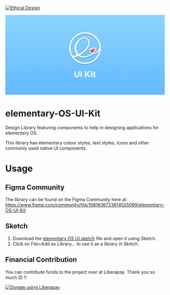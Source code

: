 [![Ethical Design](https://img.shields.io/badge/Ethical_Design-_▲_❤_-blue.svg)](https://ind.ie/ethical-design)

<p align="center">
  <img src="https://github.com/Suzie97/elementary-OS-UI-Kit/blob/main/Banner.png" alt="Banner" />
</p>

# elementary-OS-UI-Kit
Design Library featuring components to help in designing applications for elementary OS.

This library has elementary colour styles, text styles, icons and other commonly used native UI components.

# Usage
## Figma Community
The library can be found on the Figma Community here at: https://www.figma.com/community/file/1081836723614525069/elementary-OS-UI-Kit

## Sketch
1. Download the [elementary OS UI.sketch](https://github.com/Suzie97/elementary-OS-UI-Kit/blob/main/elementary%20OS%206%20UI.sketch) file and open it using Sketch.
2. Click on File>Add as Library... to use it as a library in Sketch.

## Financial Contribution
You can contribute funds to the project over at Liberapay. Thank you so much 😊️ !! 

<noscript><a href="https://liberapay.com/suzie97/donate"><img alt="Donate using Liberapay" src="https://liberapay.com/assets/widgets/donate.svg"></a></noscript>
